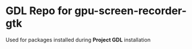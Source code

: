 # GDL Repo for gpu-screen-recorder-gtk

Used for packages installed during **Project GDL** installation
